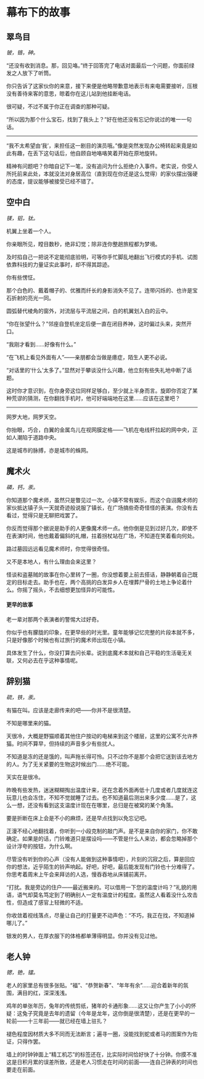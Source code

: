 # 幕布下的故事

## 翠鸟目
*铍，铬，砷。*

“还没有收到消息。那，回见咯。”终于回答完了电话对面最后一个问题，你面前绿发之人放下了听筒。

你只告诉了这家伙你的来意，接下来便是他略带歉意地表示有来电需要接听，压根没有善待来客的意思，晾着你在这儿站到他挂断电话。

很可疑，不过不属于你正在调查的那种可疑。

“所以因为那个什么宝石，找到了我头上？”好在他还没有忘记你说过的唯一一句话。

---

“我不太希望由‘我’，来担任这一剧目的演员哦。”像是突然发现办公椅转起来竟是如此有趣，在丢下这句话后，他自顾自地咯咯笑着开始在原地旋转。

精神有问题吧？你暗自记下一笔，没有追问为什么拒绝介入事件。老实说，你受人所托前来此处，本就没法对身居高位（直到现在你还是这么觉得）的家伙摆出强硬的态度，提议能够被接受已经不错了。

## 空中白
*镁，铝，钛。*

机翼上坐着一个人。

你亲眼所见，瞠目数秒，绝非幻觉；除非连你整趟旅程都为梦境。

及时掐自己一把说不定能彻底验明，可等你手忙脚乱地翻出飞行模式的手机、试图依靠科技的力量证实此事时，却不得其踪迹。

你有些愣怔。

那个白色的、戴着帽子的、优雅而纤长的身影消失不见了。连带闪烁的、也许是宝石折射的亮光一同。

圆弧替代棱角的窗外，对流层与平流层之间，白的机翼划入白的云中。

“你在张望什么？”邻座自登机坐定后便一直在闭目养神，这时偏过头来，突然开口。

“我刚才看到……好像有什么。”

“在飞机上看见外面有人”——亲朋都会当做是癔症，陌生人更不必说。

“对话里的‘什么’太多了。”显然对于攀谈没什么兴趣，他立刻有些失礼地中断了话题。

这时你才意识到，在你身旁这位同样足够白，至少就上半身而言。旋即你否定了某种荒谬的猜测，在你翻找手机时，他可好端端地在这里……应该在这里吧？

---

网罗大地，网罗天空。

你抬眼，巧合，白翼的金属鸟儿在视网膜定格——飞机在电线杆拉起的网中央，正如人潮陷于道路中央。

这是城市的脉搏，亦是城市的蛛网。

## 魔术火
*磷，钙，汞。*

你知道那个魔术师，虽然只是瞥见过一次。小镇不常有娱乐，而这个自诩魔术师的家伙抵达镇子头一天就奇迹般说服了镇长，在广场搞些奇奇怪怪的表演。你没有去看过，觉得只是无聊把戏罢了。

你反而觉得那个据说是助手的人更像魔术师一点。他你倒是见到过好几次，即使不在表演时间，他也戴着偏斜的礼帽，拄着拐杖站在广场，不知道在笑着看向何处。

路过墓园远远看见魔术师时，你觉得很奇怪。

又不是本地人，有什么理由会来这里？

怪谈和盗墓贼的故事在你心里转了一圈，你没想着要上前去搭话，静静朝着自己既定的目标走去。助手也在，两个高挑的白发异乡人在埋葬尸骨的土地上争论着什么。你摇了摇头，不去细想更加怪异的可能性。

#### 更早的故事

老一辈对那两个表演者的警惕大过好奇。

你似乎也有朦胧的印象，在更早些的时光里。童年能够记忆完整的片段本就不多，只是好像那个时候也有过旅行的魔术师出现在小镇。

具体发生了什么，你没打算去问长辈。说到底魔术本就和自己平稳的生活毫无关联，又何必去在乎这种事情呢。

## 辞别猫
*硫，铁，汞。*

有猫在叫。应该是走廊传来的吧——你并不是很清楚。

不知是哪里来的猫。

天很冷，大概是野猫顺着其他住户按动的电梯来到这个楼层，这里的公寓不允许养猫。时间不算早，但持续的声音多少有些扰人。

不知道是冻的还是饿的，叫声拖长得可怜。只不过你不是那个会把它送到该去地方的人。为了无关紧要的生物这时候出门……绝不可能。

天实在是很冷。

昨晚有些发热，迷迷糊糊掏出温度计来，还在念着外面再低十几度或者几度就连这玩意儿也会冻住，不知不觉就睡了过去。也不知道最后测出来多少度……是了，这么一想，还没有看到这支温度计现在在哪里，总归是在被窝的某个角落。

要是折断在床上会是不小的麻烦，还是早点找到以免忘记吧。

正漫不经心地翻找着，你听到一小段克制的敲门声。是不是来自你的家门，你不敢确定。如果是的话，门铃难道只是摆设吗——不管是什么人来访，都会忽略掉那个设计浮夸的按钮，为什么啊。

尽管没有听到你的心声（没有人能做到这种事情吧），片刻的沉寂之后，算是回应你的想法，近乎陌生的铃声响起。好吧，好吧，最后能发现有门铃也十分难得了。你思考着周末上午会来拜访的人选，慢吞吞地从床铺前离开。

“打扰。我是旁边的住户——最近搬来的。可以借用一下您的温度计吗？”礼貌的用语，语气却莫名笃定到了明确别人一定有温度计的程度。虽然这人看着没什么攻击性，但造成了感官上轻微的不适。

你收敛着视线落点，尽量让自己的打量更不动声色：“不巧，我正在找，不知道掉哪儿了。”

银发的男人，在厚衣服下的体格都单薄得明显。你并没有见过他。

## 老人钟
*锶，铯，镭。*

老人的家里总有很多张贴。“福”、“恭贺新春”、“年年有余”……迎合着新年的氛围，满目的红，深深浅浅。

鸡年的单张年历，兔年的传统剪纸，猪年的卡通形象……这又让你产生了小小的怀疑：这兔子究竟是去年的遗留（今年是龙年，这你倒是很清楚），还是在更早的一轮前——十三年前——就已经在墙上驻扎？

褪色程度因材质大多不同而无法断言；遍寻一圈，没能找到蛇或者马的图案作为佐证，只得作罢。

墙上的时钟钟面上“精工机芯”的标签还在，比实际时间恰好快了十分钟。你摸不准这是日积月累的误差所致，还是老人习惯走在时间的前面——连自己钟表的时间也要走在前面。
